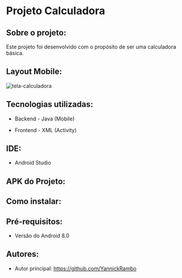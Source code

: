 # Projeto Calculadora

## Sobre o projeto:

Este projeto foi desenvolvido com o propósito de ser uma calculadora básica. 

## Layout Mobile:

![tela-calculadora](https://github.com/YannickRambo/AppAula1/assets/103066296/12399328-ae11-437e-b6bb-76efaf0c4462)

## Tecnologias utilizadas:


- Backend - Java (Mobile)

- Frontend - XML (Activity)

## IDE:  

- Android Studio

## APK do Projeto:

## Como instalar:

## Pré-requisitos:

- Versão do Android 8.0

## Autores: 
 
- Autor principal: https://github.com/YannickRambo



